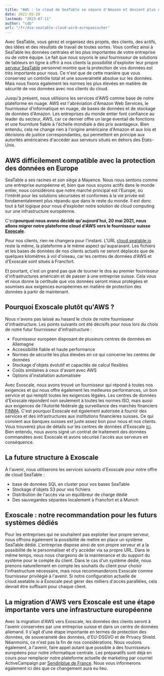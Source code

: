 ```yaml
---
title: "AWS : le cloud de SeaTable se sépare d'Amazon et devient plus européen - SeaTable"
date: 2021-05-20
lastmod: "2023-07-11"
author: "cdb"
url: "/fr/die-seatable-cloud-wird-europaeischer"
---
```


Avec SeaTable, vous gérez et organisez des projets, des clients, des actifs, des idées et des résultats de travail de toutes sortes. Vous confiez ainsi à SeaTable les données centrales et les plus importantes de votre entreprise ou de votre équipe. Le fait que nous soyons le seul fournisseur de solutions de tableurs en ligne à offrir à nos clients la possibilité d'exploiter leur propre [serveur SeaTable](/fr/enterprise-on-premise/) personnel montre que la protection de vos données est très importante pour nous. Ce n'est que de cette manière que vous conservez un contrôle total et une souveraineté absolue sur les données. Mais nous fixons également les normes les plus élevées en matière de sécurité de vos données avec nos clients du cloud.

Jusqu'à présent, nous utilisions les services d'AWS comme base de notre plateforme en nuage. AWS est l'abréviation d'Amazon Web Services, le fournisseur d'informatique en nuage, de bases de données et de stockage de données d'Amazon. Les entreprises du monde entier font confiance au leader du secteur, AWS, car ce dernier offre un large éventail de fonctions et une fourniture fiable à l'échelle mondiale à des prix avantageux. Bien entendu, cela ne change rien à l'origine américaine d'Amazon et aux lois et décisions de justice correspondantes, qui permettent en principe aux autorités américaines d'accéder aux serveurs situés en dehors des États-Unis.

## AWS difficilement compatible avec la protection des données en Europe

SeaTable a ses racines et son siège à Mayence. Nous nous sentons comme une entreprise européenne et, bien que nous soyons actifs dans le monde entier, nous considérons que notre marché principal est l'Europe, où l'intérêt pour les solutions sécurisées et conformes à la vie privée est fondamentalement plus répandu que dans le reste du monde. Il est donc tout à fait logique pour nous d'exploiter notre solution de cloud computing sur une infrastructure européenne.

C'est**pourquoi nous avons décidé qu'aujourd'hui, 20 mai 2021, nous allons migrer notre plateforme cloud d'AWS vers le fournisseur suisse [Exoscale](https://www.exoscale.com/)**.

Pour nos clients, rien ne changera pour l'instant. L'URL [cloud.seatable.io](https://cloud.seatable.io) reste la même, la plateforme a le même aspect qu'auparavant. Les fichiers et les bases de données de nos clients actuels ne seront déplacés que de quelques kilomètres à vol d'oiseau, car les centres de données d'AWS et d'Exoscale sont situés à Francfort.

Et pourtant, c'est un grand pas que de tourner le dos au premier fournisseur d'infrastructures américain et de passer à une entreprise suisse. Cela vous et nous donne la certitude que vos données seront mieux protégées et soumises aux exigences européennes en matière de protection des données à partir de maintenant.

## Pourquoi Exoscale plutôt qu'AWS ?

Nous n'avons pas laissé au hasard le choix de notre fournisseur d'infrastructure. Les points suivants ont été décisifs pour nous lors du choix de notre futur fournisseur d'infrastructure :

- Fournisseur européen disposant de plusieurs centres de données en Allemagne
- Accessibilité fiable et haute performance
- Normes de sécurité les plus élevées en ce qui concerne les centres de données
- Stockage d'objets évolutif et capacités de calcul flexibles
- Coûts similaires à ceux d'avant avec AWS
- Options d'installation automatisée

Avec Exoscale, nous avons trouvé un fournisseur qui répond à toutes nos exigences et qui nous offre également les meilleures performances, un bon service et qui remplit toutes les exigences légales. Les centres de données d'Exoscale répondent non seulement à toutes les normes ISO, mais aussi aux exigences de l'Autorité fédérale [de](https://finma.ch/de/) surveillance des marchés financiers [FINMA](https://finma.ch/de/). C'est pourquoi Exoscale est également autorisée à fournir des services et des infrastructures aux institutions financières suisses. Ce qui convient aux banques suisses est juste assez bon pour nous et nos clients. Vous trouverez plus de détails sur les centres de données d'Exoscale [ici](https://www.exoscale.com/compliance/). Bien entendu, nous avons signé un contrat de traitement des données commandées avec Exoscale et avons sécurisé l'accès aux serveurs en conséquence.

## La future structure à Exoscale

À l'avenir, nous utiliserons les services suivants d'Exoscale pour notre offre de cloud SeaTable :

- base de données SQL en cluster pour vos bases SeaTable
- Stockage d'objets S3 pour vos fichiers
- Distribution de l'accès via un équilibreur de charge dédié
- Des sauvegardes séparées localement à Francfort et à Munich

## Exoscale : notre recommandation pour les futurs systèmes dédiés

Pour les entreprises qui ne souhaitent pas exploiter leur propre serveur, nous offrons également la possibilité de mettre en place un système SeaTable dédié. L'entreprise dispose ainsi de son propre serveur et a la possibilité de le personnaliser et d'y accéder via sa propre URL. Dans le même temps, nous nous chargeons de la maintenance et du support du système pour le compte du client. Dans le cas d'un système dédié, nous prenons naturellement en compte les souhaits du client pour choisir l'infrastructure nécessaire, mais nous recommanderons Exoscale comme fournisseur privilégié à l'avenir. Si notre configuration actuelle de cloud.seatable.io à Exoscale peut gérer des milliers d'accès parallèles, cela devrait être suffisant pour chaque client.

## La migration d'AWS vers Exoscale est une étape importante vers une infrastructure européenne

Avec la migration d'AWS vers Exoscale, les données des clients seront à l'avenir conservées par une entreprise suisse et dans un centre de données allemand. Il s'agit d'une étape importante en termes de protection des données, de souveraineté des données, d'EU-DSGVO et de Privacy Shield. Néanmoins, ce n'est pas la fin de nos considérations. Nous voulons également, à l'avenir, faire appel autant que possible à des fournisseurs européens pour notre informatique centrale. Les préparatifs sont déjà en cours pour remplacer notre plateforme actuelle de marketing par courriel ActiveCampaign par [Sendinblue de France](https://de.sendinblue.com/). Nous vous informerons également ici dès que ce changement aura eu lieu.
